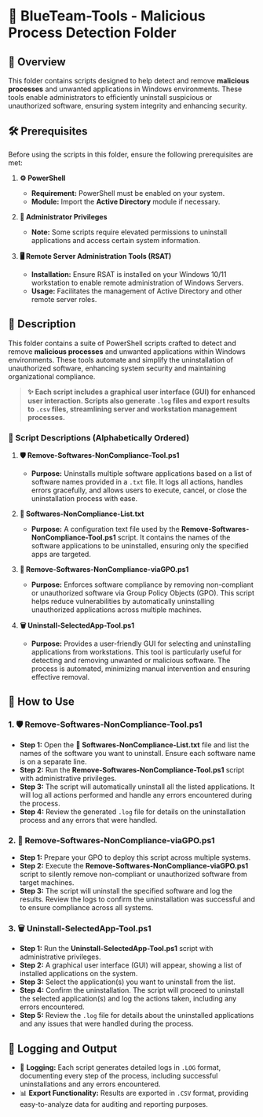 # 🔵 BlueTeam-Tools - Malicious Process Detection Folder

## 📝 Overview

This folder contains scripts designed to help detect and remove **malicious processes** and unwanted applications in Windows environments. These tools enable administrators to efficiently uninstall suspicious or unauthorized software, ensuring system integrity and enhancing security.

## 🛠️ Prerequisites

Before using the scripts in this folder, ensure the following prerequisites are met:

1. **⚙️ PowerShell**
   - **Requirement:** PowerShell must be enabled on your system.
   - **Module:** Import the **Active Directory** module if necessary.

2. **🔑 Administrator Privileges**
   - **Note:** Some scripts require elevated permissions to uninstall applications and access certain system information.

3. **🖥️ Remote Server Administration Tools (RSAT)**
   - **Installation:** Ensure RSAT is installed on your Windows 10/11 workstation to enable remote administration of Windows Servers.
   - **Usage:** Facilitates the management of Active Directory and other remote server roles.

## 📄 Description

This folder contains a suite of PowerShell scripts crafted to detect and remove **malicious processes** and unwanted applications within Windows environments. These tools automate and simplify the uninstallation of unauthorized software, enhancing system security and maintaining organizational compliance.

> **✨ Each script includes a graphical user interface (GUI) for enhanced user interaction. Scripts also generate `.log` files and export results to `.csv` files, streamlining server and workstation management processes.**

### 📜 Script Descriptions (Alphabetically Ordered)

1. **🛡️ Remove-Softwares-NonCompliance-Tool.ps1**  
   - **Purpose:** Uninstalls multiple software applications based on a list of software names provided in a `.txt` file. It logs all actions, handles errors gracefully, and allows users to execute, cancel, or close the uninstallation process with ease.

2. **📝 Softwares-NonCompliance-List.txt**  
   - **Purpose:** A configuration text file used by the **Remove-Softwares-NonCompliance-Tool.ps1** script. It contains the names of the software applications to be uninstalled, ensuring only the specified apps are targeted.

3. **🚫 Remove-Softwares-NonCompliance-viaGPO.ps1**  
   - **Purpose:** Enforces software compliance by removing non-compliant or unauthorized software via Group Policy Objects (GPO). This script helps reduce vulnerabilities by automatically uninstalling unauthorized applications across multiple machines.

4. **🗑️ Uninstall-SelectedApp-Tool.ps1**  
   - **Purpose:** Provides a user-friendly GUI for selecting and uninstalling applications from workstations. This tool is particularly useful for detecting and removing unwanted or malicious software. The process is automated, minimizing manual intervention and ensuring effective removal.

## 🚀 How to Use

### 1. **🛡️ Remove-Softwares-NonCompliance-Tool.ps1**
   - **Step 1:** Open the **📝 Softwares-NonCompliance-List.txt** file and list the names of the software you want to uninstall. Ensure each software name is on a separate line.
   - **Step 2:** Run the **Remove-Softwares-NonCompliance-Tool.ps1** script with administrative privileges.
   - **Step 3:** The script will automatically uninstall all the listed applications. It will log all actions performed and handle any errors encountered during the process.
   - **Step 4:** Review the generated `.log` file for details on the uninstallation process and any errors that were handled.

### 2. **🚫 Remove-Softwares-NonCompliance-viaGPO.ps1**
   - **Step 1:** Prepare your GPO to deploy this script across multiple systems.
   - **Step 2:** Execute the **Remove-Softwares-NonCompliance-viaGPO.ps1** script to silently remove non-compliant or unauthorized software from target machines.
   - **Step 3:** The script will uninstall the specified software and log the results. Review the logs to confirm the uninstallation was successful and to ensure compliance across all systems.

### 3. **🗑️ Uninstall-SelectedApp-Tool.ps1**
   - **Step 1:** Run the **Uninstall-SelectedApp-Tool.ps1** script with administrative privileges.
   - **Step 2:** A graphical user interface (GUI) will appear, showing a list of installed applications on the system.
   - **Step 3:** Select the application(s) you want to uninstall from the list.
   - **Step 4:** Confirm the uninstallation. The script will proceed to uninstall the selected application(s) and log the actions taken, including any errors encountered.
   - **Step 5:** Review the `.log` file for details about the uninstalled applications and any issues that were handled during the process.

## 📝 Logging and Output

- 📄 **Logging:** Each script generates detailed logs in `.LOG` format, documenting every step of the process, including successful uninstallations and any errors encountered.
- 📊 **Export Functionality:** Results are exported in `.CSV` format, providing easy-to-analyze data for auditing and reporting purposes.
